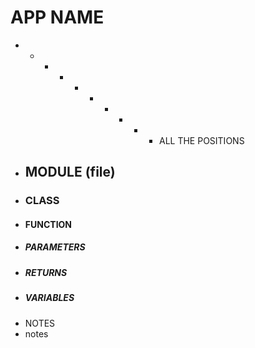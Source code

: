 # APP NAME
  *  *  *  *  *  *  *  *  *  * ALL THE POSITIONS
  * ## MODULE (file)
  * ### CLASS
  * #### FUNCTION
  * ##### PARAMETERS
  * ##### RETURNS
  * ##### VARIABLES
  * NOTES
  * notes
